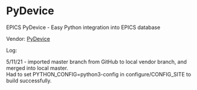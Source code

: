 # PyDevice

EPICS PyDevice - Easy Python integration into EPICS database  

Vendor: [PyDevice](https://github.com/klemenv/PyDevice)  

Log:  

5/11/21 - imported master branch from GitHub to local vendor branch, and merged into local master.  
          Had to set PYTHON_CONFIG=python3-config in configure/CONFIG_SITE to build successfully.  

